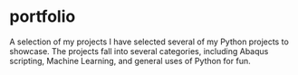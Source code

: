# portfolio
A selection of my projects
I have selected several of my Python projects to showcase.  The projects fall into several categories, including Abaqus scripting, Machine Learning, and general uses of Python for fun.
